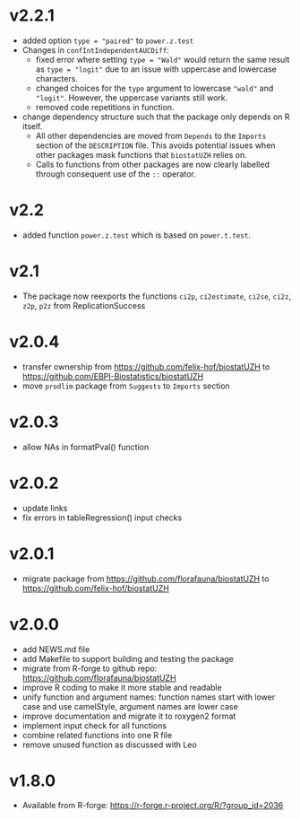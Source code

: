 # v2.2.1
  - added option `type = "paired"` to `power.z.test`
  - Changes in `confIntIndependentAUCDiff`:
    - fixed error where setting `type = "Wald"` would return the same result as `type = "logit"` due to an issue with uppercase and lowercase characters.
    - changed choices for the `type` argument to lowercase `"wald"` and `"logit"`. However, the uppercase variants still work.
    - removed code repetitions in function.
  - change dependency structure such that the package only depends on R itself. 
    - All other dependencies are moved from `Depends` to the `Imports` section of the `DESCRIPTION` file. This avoids potential issues when other packages mask functions that `biostatUZH` relies on.
    - Calls to functions from other packages are now clearly labelled through consequent use of the `::` operator.

# v2.2
  - added function `power.z.test` which is based on `power.t.test`.

# v2.1
  - The package now reexports the functions `ci2p`, `ci2estimate`, `ci2se`, `ci2z`, `z2p`, `p2z` from ReplicationSuccess

# v2.0.4
  - transfer ownership from https://github.com/felix-hof/biostatUZH to https://github.com/EBPI-Biostatistics/biostatUZH
  - move `prodlim` package from `Suggests` to `Imports` section

# v2.0.3
  - allow NAs in formatPval() function

# v2.0.2
  - update links
  - fix errors in tableRegression() input checks

# v2.0.1
  - migrate package from https://github.com/florafauna/biostatUZH to https://github.com/felix-hof/biostatUZH

# v2.0.0
  - add NEWS.md file
  - add Makefile to support building and testing the package
  - migrate from R-forge to github repo:
    https://github.com/florafauna/biostatUZH
  - improve R coding to make it more stable and readable
  - unify function and argument names:
    function names start with lower case and use camelStyle,
    argument names are lower case
  - improve documentation and migrate it to roxygen2 format
  - implement input check for all functions
  - combine related functions into one R file
  - remove unused function as discussed with Leo


# v1.8.0
  - Available from R-forge:
    https://r-forge.r-project.org/R/?group_id=2036

